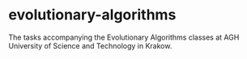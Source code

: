# evolutionary-algorithms
The tasks accompanying the Evolutionary Algorithms classes at AGH University of Science and Technology in Krakow.
